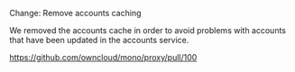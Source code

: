 Change: Remove accounts caching

We removed the accounts cache in order to avoid problems with accounts that have been updated in the accounts service.

https://github.com/owncloud/mono/proxy/pull/100
